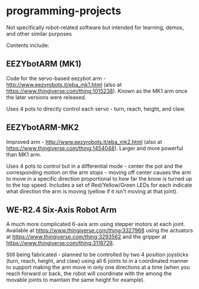 # programming-projects
Not specifically robot-related software but intended for learning, demos, and other similar purposes

Contents include:

## EEZYbotARM (MK1)
Code for the servo-based eezybot arm - http://www.eezyrobots.it/eba_mk1.html (also at https://www.thingiverse.com/thing:1015238).  Known as the MK1 arm once the later versions were released.

Uses 4 pots to directly control each servo - turn, reach, height, and claw.

## EEZYbotARM-MK2
Improved arm - http://www.eezyrobots.it/eba_mk2.html (also at https://www.thingiverse.com/thing:1454048).  Larger and more powerful than MK1 arm.

Uses 4 pots to control but in a differential mode - center the pot and the corresponding motion on the arm stops - moving off center causes the arm to move in a specific direction proportional to how far the know is turned up to the top speed.  Includes a set of Red/Yellow/Green LEDs for each indicate what direction the arm is moving (yellow if it isn't moving at that joint).

## WE-R2.4 Six-Axis Robot Arm

A much more complicated 6-axis arm using stepper motors at each joint.  Available at https://www.thingiverse.com/thing:3327968 using the actuators at https://www.thingiverse.com/thing:3293562 and the gripper at 
https://www.thingiverse.com/thing:3116728.

Still being fabricated - planned to be controlled by two 4 position joysticks (turn, reach, height, and claw) using all 6 joints to in a coordinated manner to support making the arm move in only one directions at a time (when you reach forward or back, the robot will coordinate with the among the movable joints to maintain the same height for example).
